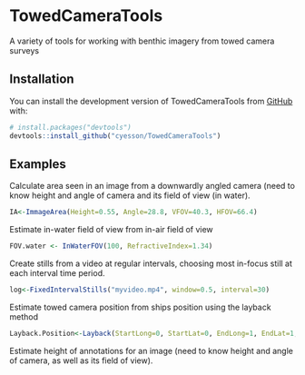 # TowedCameraTools
A variety of tools for working with benthic imagery from towed camera surveys

## Installation

You can install the development version of TowedCameraTools from [GitHub](https://github.com/) with:

``` r
# install.packages("devtools")
devtools::install_github("cyesson/TowedCameraTools")
```

## Examples

Calculate area seen in an image from a downwardly angled camera (need to know height and angle of camera and its field of view (in water).
``` r
IA<-ImmageArea(Height=0.55, Angle=28.8, VFOV=40.3, HFOV=66.4)
```

Estimate in-water field of view from in-air field of view 
``` r
FOV.water <- InWaterFOV(100, RefractiveIndex=1.34)
```

Create stills from a video at regular intervals, choosing most in-focus still at each interval time period.
``` r
log<-FixedIntervalStills("myvideo.mp4", window=0.5, interval=30)
```

Estimate towed camera position from ships position using the layback method
``` r
Layback.Position<-Layback(StartLong=0, StartLat=0, EndLong=1, EndLat=1, Depth=100, WireLength=120)
```

Estimate height of annotations for an image (need to know height and angle of camera, as well as its field of view). 

